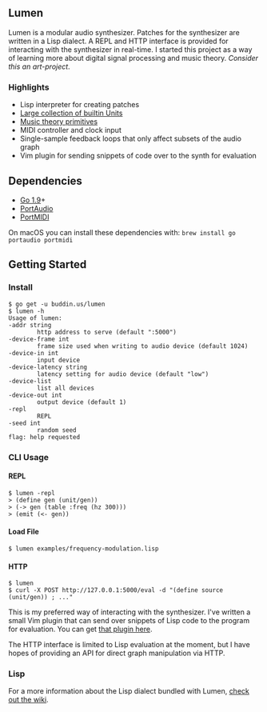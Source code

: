 ## Lumen

Lumen is a modular audio synthesizer. Patches for the synthesizer are written in a Lisp dialect. A REPL and HTTP
interface is provided for interacting with the synthesizer in real-time. I started this project as a way of learning
more about digital signal processing and music theory. *Consider this an art-project*.

### Highlights

- Lisp interpreter for creating patches
- [Large collection of builtin Units](https://github.com/brettbuddin/lumen/wiki/Units)
- [Music theory primitives](https://github.com/brettbuddin/lumen/wiki/Values#music-theory)
- MIDI controller and clock input
- Single-sample feedback loops that only affect subsets of the audio graph
- Vim plugin for sending snippets of code over to the synth for evaluation

## Dependencies

- [Go 1.9](http://golang.org)+
- [PortAudio](http://www.portaudio.com/)
- [PortMIDI](http://portmedia.sourceforge.net/portmidi/)

On macOS you can install these dependencies with: `brew install go portaudio portmidi`

## Getting Started

### Install

    $ go get -u buddin.us/lumen
	$ lumen -h
	Usage of lumen:
  	-addr string
        	http address to serve (default ":5000")
  	-device-frame int
        	frame size used when writing to audio device (default 1024)
  	-device-in int
        	input device
  	-device-latency string
        	latency setting for audio device (default "low")
  	-device-list
        	list all devices
  	-device-out int
        	output device (default 1)
  	-repl
        	REPL
  	-seed int
        	random seed
	flag: help requested

### CLI Usage

#### REPL

    $ lumen -repl
    > (define gen (unit/gen))
    > (-> gen (table :freq (hz 300)))
    > (emit (<- gen))

#### Load File

    $ lumen examples/frequency-modulation.lisp

#### HTTP

    $ lumen
    $ curl -X POST http://127.0.0.1:5000/eval -d "(define source (unit/gen)) ; ..."

This is my preferred way of interacting with the synthesizer. I've written a small Vim plugin that can send over
snippets of Lisp code to the program for evaluation. You can get [that plugin here](extra/lumen.vim).

The HTTP interface is limited to Lisp evaluation at the moment, but I have hopes of providing an API for direct graph
manipulation via HTTP.

### Lisp

For a more information about the Lisp dialect bundled with Lumen, [check out the wiki](https://github.com/brettbuddin/lumen/wiki).
